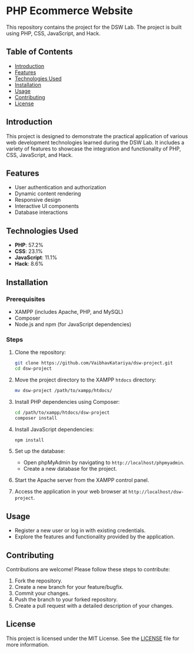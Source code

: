 # PHP Ecommerce Website

This repository contains the project for the DSW Lab. The project is built using PHP, CSS, JavaScript, and Hack.

## Table of Contents

- [Introduction](#introduction)
- [Features](#features)
- [Technologies Used](#technologies-used)
- [Installation](#installation)
- [Usage](#usage)
- [Contributing](#contributing)
- [License](#license)

## Introduction

This project is designed to demonstrate the practical application of various web development technologies learned during the DSW Lab. It includes a variety of features to showcase the integration and functionality of PHP, CSS, JavaScript, and Hack.

## Features

- User authentication and authorization
- Dynamic content rendering
- Responsive design
- Interactive UI components
- Database interactions

## Technologies Used

- **PHP**: 57.2%
- **CSS**: 23.1%
- **JavaScript**: 11.1%
- **Hack**: 8.6%

## Installation

### Prerequisites

- XAMPP (includes Apache, PHP, and MySQL)
- Composer
- Node.js and npm (for JavaScript dependencies)

### Steps

1. Clone the repository:

    ```bash
    git clone https://github.com/VaibhavKatariya/dsw-project.git
    cd dsw-project
    ```

2. Move the project directory to the XAMPP `htdocs` directory:

    ```bash
    mv dsw-project /path/to/xampp/htdocs/
    ```

3. Install PHP dependencies using Composer:

    ```bash
    cd /path/to/xampp/htdocs/dsw-project
    composer install
    ```

4. Install JavaScript dependencies:

    ```bash
    npm install
    ```

5. Set up the database:

    - Open phpMyAdmin by navigating to `http://localhost/phpmyadmin`.
    - Create a new database for the project.

6. Start the Apache server from the XAMPP control panel.

7. Access the application in your web browser at `http://localhost/dsw-project`.

## Usage

- Register a new user or log in with existing credentials.
- Explore the features and functionality provided by the application.

## Contributing

Contributions are welcome! Please follow these steps to contribute:

1. Fork the repository.
2. Create a new branch for your feature/bugfix.
3. Commit your changes.
4. Push the branch to your forked repository.
5. Create a pull request with a detailed description of your changes.

## License

This project is licensed under the MIT License. See the [LICENSE](LICENSE) file for more information.
